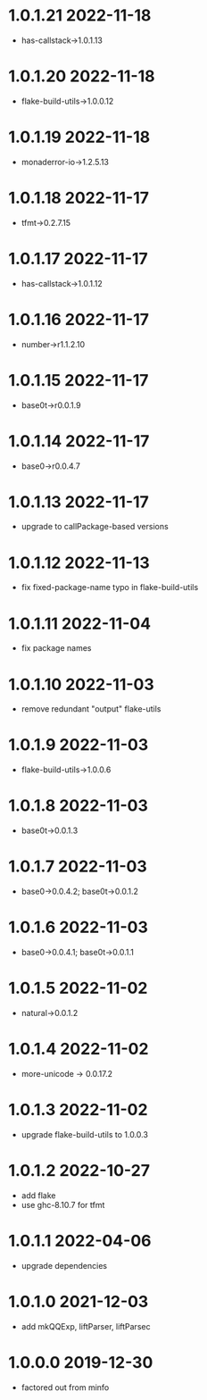 1.0.1.21 2022-11-18
===================
- has-callstack->1.0.1.13

1.0.1.20 2022-11-18
===================
- flake-build-utils->1.0.0.12

1.0.1.19 2022-11-18
===================
- monaderror-io->1.2.5.13

1.0.1.18 2022-11-17
===================
- tfmt->0.2.7.15

1.0.1.17 2022-11-17
===================
- has-callstack->1.0.1.12

1.0.1.16 2022-11-17
===================
- number->r1.1.2.10

1.0.1.15 2022-11-17
===================
- base0t->r0.0.1.9

1.0.1.14 2022-11-17
===================
- base0->r0.0.4.7

1.0.1.13 2022-11-17
===================
- upgrade to callPackage-based versions

1.0.1.12 2022-11-13
===================
- fix fixed-package-name typo in flake-build-utils

1.0.1.11 2022-11-04
===================
- fix package names

1.0.1.10 2022-11-03
===================
- remove redundant "output" flake-utils

1.0.1.9 2022-11-03
==================
- flake-build-utils->1.0.0.6

1.0.1.8 2022-11-03
==================
- base0t->0.0.1.3

1.0.1.7 2022-11-03
==================
- base0->0.0.4.2; base0t->0.0.1.2

1.0.1.6 2022-11-03
==================
- base0->0.0.4.1; base0t->0.0.1.1

1.0.1.5 2022-11-02
==================
- natural->0.0.1.2

1.0.1.4 2022-11-02
==================
- more-unicode -> 0.0.17.2

1.0.1.3 2022-11-02
==================
- upgrade flake-build-utils to 1.0.0.3

1.0.1.2 2022-10-27
==================
- add flake
- use ghc-8.10.7 for tfmt

1.0.1.1 2022-04-06
==================
- upgrade dependencies

1.0.1.0 2021-12-03
==================
- add mkQQExp, liftParser, liftParsec

1.0.0.0 2019-12-30
==================
- factored out from minfo
